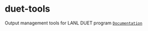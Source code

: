 # duet-tools
Output management tools for LANL DUET program
[`Documentation`](https://nmc-cafes.github.io/duet-tools/)

